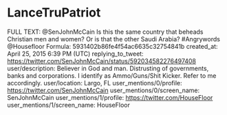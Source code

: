 # LanceTruPatriot

FULL TEXT: @SenJohnMcCain Is this the same country that beheads Christian men and women? Or is that the other Saudi Arabia? #Angrywords @Housefloor
Formula: 5931402b86fe4f54ac6635c32754841b
created_at: April 25, 2015 6:39 PM (UTC)
replying_to_tweet: https://twitter.com/SenJohnMcCain/status/592034582276497408
user/description: Believer in God and man. Distrusting of governments, banks and corporations. I identify as Ammo/Guns/Shit Kicker. Refer to me accordingly.
user/location: Largo, FL
user_mentions/0/profile: https://twitter.com/SenJohnMcCain
user_mentions/0/screen_name: SenJohnMcCain
user_mentions/1/profile: https://twitter.com/HouseFloor
user_mentions/1/screen_name: HouseFloor